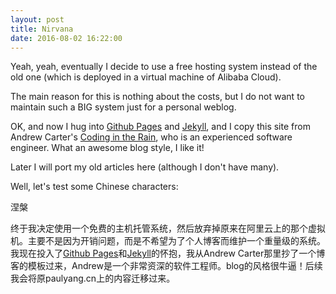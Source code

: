 ```yaml
---
layout: post
title: Nirvana
date: 2016-08-02 16:22:00
---
```


Yeah, yeah, eventually I decide to use a free hosting system instead of the old one (which is deployed in a virtual machine of Alibaba Cloud).

The main reason for this is nothing about the costs, but I do not want to maintain such a BIG system just for a personal weblog.

OK, and now I hug into [Github Pages](https://github.io) and [Jekyll](http://github.com/mojombo/jekyll), and I copy this site from Andrew Carter's [Coding in the Rain](https://github.com/ascarter/ascarter.github.io), who is an experienced software engineer. What an awesome blog style, I like it!

Later I will port my old articles here (although I don't have many).

Well, let's test some Chinese characters:

涅槃

终于我决定使用一个免费的主机托管系统，然后放弃掉原来在阿里云上的那个虚拟机。主要不是因为开销问题，而是不希望为了个人博客而维护一个重量级的系统。我现在投入了[Github Pages](https://github.io)和[Jekyll](http://github.com/mojombo/jekyll)的怀抱，我从Andrew Carter那里抄了一个博客的模板过来，Andrew是一个非常资深的软件工程师。blog的风格很牛逼！后续我会将原paulyang.cn上的内容迁移过来。

